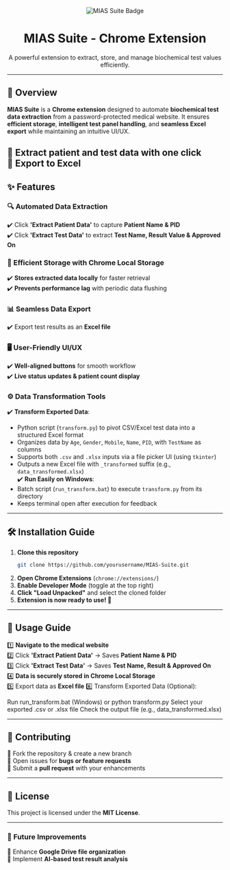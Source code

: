 <div align="center">  
  <img src="https://img.shields.io/badge/MIAS%20Suite-Chrome%20Extension-blue?style=for-the-badge&logo=google-chrome&logoColor=white" alt="MIAS Suite Badge">  
  <h1>MIAS Suite - Chrome Extension</h1>  
  <p>A powerful extension to extract, store, and manage biochemical test values efficiently.</p>  
</div>  

---

## 🚀 Overview  
**MIAS Suite** is a **Chrome extension** designed to automate **biochemical test data extraction** from a password-protected medical website. It ensures **efficient storage**, **intelligent test panel handling**, and **seamless Excel export** while maintaining an intuitive UI/UX.  

🔹 **Extract patient and test data with one click**  
🔹 **Export to Excel**
---

## ✨ Features  

### 🔍 Automated Data Extraction  
✔️ Click **'Extract Patient Data'** to capture **Patient Name & PID**  
✔️ Click **'Extract Test Data'** to extract **Test Name, Result Value & Approved On**  

### 📂 Efficient Storage with Chrome Local Storage
✔️ **Stores extracted data locally** for faster retrieval  
✔️ **Prevents performance lag** with periodic data flushing  

### 📊 Seamless Data Export  
✔️ Export test results as an **Excel file**  

### 🖥 User-Friendly UI/UX  
✔️ **Well-aligned buttons** for smooth workflow  
✔️ **Live status updates & patient count display**  

### ⚙️ Data Transformation Tools  
✔️ **Transform Exported Data**:  
   - Python script (`transform.py`) to pivot CSV/Excel test data into a structured Excel format  
   - Organizes data by `Age`, `Gender`, `Mobile`, `Name`, `PID`, with `TestName` as columns  
   - Supports both `.csv` and `.xlsx` inputs via a file picker UI (using `tkinter`)  
   - Outputs a new Excel file with `_transformed` suffix (e.g., `data_transformed.xlsx`)  
✔️ **Run Easily on Windows**:  
   - Batch script (`run_transform.bat`) to execute `transform.py` from its directory  
   - Keeps terminal open after execution for feedback

---

## 🛠 Installation Guide  

1. **Clone this repository**  
   ```bash
   git clone https://github.com/yourusername/MIAS-Suite.git
   ```
2. **Open Chrome Extensions** (`chrome://extensions/`)  
3. **Enable Developer Mode** (toggle at the top right)  
4. **Click "Load Unpacked"** and select the cloned folder  
5. **Extension is now ready to use! 🚀**  

---

## 📖 Usage Guide  

1️⃣ **Navigate to the medical website**  
2️⃣ Click **'Extract Patient Data'** → Saves **Patient Name & PID**  
3️⃣ Click **'Extract Test Data'** → Saves **Test Name, Result & Approved On**  
4️⃣ **Data is securely stored in Chrome Local Storage**  
5️⃣ Export data as **Excel file** 
6️⃣ Transform Exported Data (Optional):

Run run_transform.bat (Windows) or python transform.py
Select your exported .csv or .xlsx file
Check the output file (e.g., data_transformed.xlsx)

---

## 🤝 Contributing  
🔹 Fork the repository & create a new branch  
🔹 Open issues for **bugs or feature requests**  
🔹 Submit a **pull request** with your enhancements  

---

## 📜 License  
This project is licensed under the **MIT License**.  

---

### 🎯 Future Improvements  
🚀 Enhance **Google Drive file organization**  
🚀 Implement **AI-based test result analysis**  
